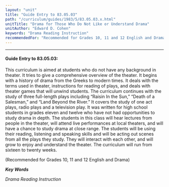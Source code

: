 ```yaml
---
layout: "unit"
title: "Guide Entry to 83.05.03"
path: "/curriculum/guides/1983/5/83.05.03.x.html"
unitTitle: "Drama for Those Who Do Not Like or Understand Drama"
unitAuthor: "Edward D. Cohen"
keywords: "Drama Reading Instruction"
recommendedFor: "Recommended for Grades 10, 11 and 12 English and Drama"
---
```

<body>
<hr/>
<h4>
Guide Entry to 83.05.03:
</h4>
This curriculum is aimed at students who do not have any background in theater.  It tries to give a comprehensive overview of the theater. It begins with a history of drama from the Greeks to modern times.  It deals with the terms used in theater, instructions for reading of plays, and deals with theater games that will unwind students.  The curriculum continues with the study of three full-length plays including “Raisin In the Sun,” “Death of a Salesman,” and “Land Beyond the River.”  It covers the study of one act plays, radio plays and a television play.  It was written for high school students in grades eleven and twelve who have not had opportunities to study drama in depth.  The students in this class will hear lectures from people in the theater, will attend live performances at local theaters, and will have a chance to study drama at close range.  The students will be using their reading, listening and speaking skills and will be acting out scenes from all the plays they study.  They will interact with each other, and will grow to enjoy and understand the theater.  The curriculum will run from sixteen to twenty weeks.
<p>
(Recommended for Grades 10, 11 and 12 English and Drama)
</p>
<p>
<b>
<i>
Key Words
</i>
</b>
<br/>
</p>
<p>
<i>
Drama Reading Instruction
</i>
</p>
</body>
